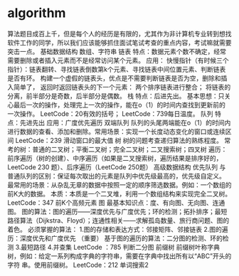 # algorithm

算法题目成百上千，但是每个人的经历是有限的，尤其作为非计算机专业转到想找软件工作的同学，所以我们应该能够抓住面试笔试考查的重点内容，考试嘛就需要突击一点。
基础数据结构
数组、字符串
链表
特点：数据元素个数不确定，经常需要删除或者插入元素而不是经常访问某个元素。
应用：
快慢指针（有时候三个指针）：链表翻转、寻找链表倒数第k个元素、寻找链表中间位置元素、判断链表是否有环。
构建一个虚假的链表头，优点是不需要判断链表是否为空，删除和插入简单了，
返回时返回链表头的下一个元素：
两个排序链表进行整合；
将链表的分离，前半部分是奇数，后半部分是偶数。
栈
特点：后进先出。
基本思想：只关心最后一次的操作，处理完上一次的操作，能在o（1）的时间内查找到更新前的一次操作。
LeetCode：20有效的括号；
LeetCode：739每日温度。
队列
特点：先进先出
应用：广度优先遍历
双端队列
队列的头尾两端能在o（1）的时间内进行数据的查看、添加和删除。常用场景：实现一个长度动态变化的窗口或连续区间
LeetCode：239 滑动窗口的最大值
树
树的问题考查递归算法的熟练程度。
常考的树：普通的二叉树；平衡二叉树；完全二叉树；二叉搜索树；四叉树
遍历：前序遍历（树的创建）、中序遍历（如果是二叉搜索树，遍历结果是排序好的，LeetCode 230
题）、后序遍历（LeetCode 250题）
高级数据结构
优先队列
与普通队列的区别：保证每次取出的元素是队列中优先级最高的，优先级自定义。
最常用的场景：从杂乱无章的数据中按照一定的顺序筛选数据。例如：一个数组的前K大的数据。
本质：本质是一个二叉堆，利用一个数组结构来实现完全二叉树。
LeetCode：347 前K个高频元素
图
最基本知识点：度、有向图、无向图、连通图。
图的算法：图的遍历——深度优先与广度优先；环的检测；拓扑排序；最短路径算法（Dijkstra、Floyd）；连通性相关——求解孤岛数量、旅行商问题、图的着色。
必须掌握的算法：
1.图的存储和表达方式：邻接矩阵、邻接链表
2.图的遍历：深度优先和广度优先 （重要）
基于图的遍历的算法：二分图的检测、环的检测
3.最短路径
4.并查集
LeetCode ：785 判断二分图
前缀树
前缀树叶称字典树，例如：给定一系列构成字典的字符串，需要在字典中找出所有以“ABC”开头的字符
串。使用前缀树。
LeetCode：212 单词搜索2